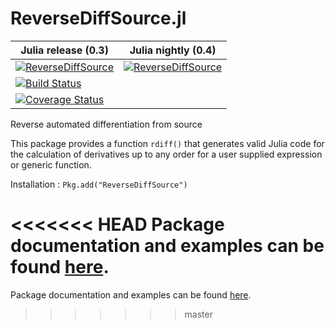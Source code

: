 ReverseDiffSource.jl
====================

Julia release (0.3)  | Julia nightly (0.4)|
---------------|:-----------:|
[![ReverseDiffSource](http://pkg.julialang.org/badges/ReverseDiffSource_release.svg)](http://pkg.julialang.org/?pkg=ReverseDiffSource&ver=release)           |  [![ReverseDiffSource](http://pkg.julialang.org/badges/ReverseDiffSource_nightly.svg)](http://pkg.julialang.org/?pkg=ReverseDiffSource&ver=nightly) |
  | [![Build Status](https://travis-ci.org/JuliaDiff/ReverseDiffSource.jl.svg?branch=devl)](https://travis-ci.org/JuliaDiff/ReverseDiffSource.jl) |
  | [![Coverage Status](https://coveralls.io/repos/JuliaDiff/ReverseDiffSource.jl/badge.png?branch=devl)](https://coveralls.io/r/JuliaDiff/ReverseDiffSource.jl?branch=devl) |
  

Reverse automated differentiation from source


This package provides a function `rdiff()` that generates valid Julia code for the calculation of derivatives up to any order for a user supplied expression or generic function.

Installation : `Pkg.add("ReverseDiffSource")`

<<<<<<< HEAD
Package documentation and examples can be found [here](http://reversediffsourcejl.readthedocs.org/en/devl/index.html).
=======

Package documentation and examples can be found [here](http://reversediffsourcejl.readthedocs.org/en/master/index.html).
>>>>>>> master
